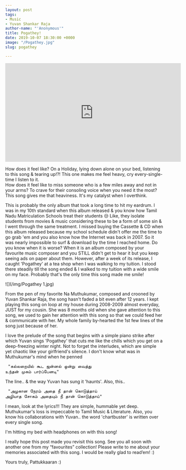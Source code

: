 ```yaml
---
layout: post
tags:
- Music
- Yuvan Shankar Raja
author-name: "'Anonymous'"
title: Pogathey!
date: 2019-10-07 18:30:00 +0000
image: "/Pogathey.jpg"
slug: pogathey

---
```

<iframe width="560" height="315" src="https://www.youtube.com/embed/8tv2JjErE1c" frameborder="0" allow="accelerometer; autoplay; encrypted-media; gyroscope; picture-in-picture" allowfullscreen></iframe>
<br>

How does it feel like? On a Holiday, lying down alone on your bed, listening to this song & tearing up!?! This one makes me feel heavy, cry every-single-time I listen to it.  
How does it feel like to miss someone who is a few miles away and not in your arms? To crave for their consoling voice when you need it the most? This song gives me that heaviness. It's my catalyst when I overthink.

This is probably the only album that took a long time to hit my eardrum. I was in my 10th standard when this album released & you know how Tamil Nadu Matriculation Schools treat their students 😒 Like, they isolate students from movies & music considering these to be a form of some sin & I went through the same treatment. I missed buying the Cassette & CD when this album released because my school schedule didn't offer me the time to go grab 'em and you also know how the Internet was back in 2007. So it was nearly impossible to surf & download by the time I reached home. Do you know when it is worse? When it is an album composed by your favourite music composer and you STILL didn't get to hear it but you keep seeing ads on paper about them. However, after a week of its release, I caught 'Pogathey' at a tea shop when I was walking to my tuition. I stood there steadily till the song ended & I walked to my tuition with a wide smile on my face. Probably that's the only time this song made me smile!

![](/img/Pogathey 1.jpg)

From the pen of my favorite Na Muthukumar, composed and crooned by Yuvan Shankar Raja, the song hasn't faded a bit even after 12 years. I kept playing this song on loop at my house during 2008-2009 almost everyday, JUST for my cousin. She was 8 months old when she gave attention to this song, we used to gain her attention with this song so that we could feed her & communicate with her. My whole family by-hearted the 1st few lines of the song just because of her.

I love the prelude of the song that begins with a simple piano strike after which Yuvan sings 'Pogathey' that cuts me like the chills which you get on a deep-freezing winter night. Not to forget the interludes, which are simple yet chaotic like your girlfriend's silence. I don't know what was in Muthukumar's mind when he penned

<pre> "கல்லறையில் கூட ஜன்னல் ஒன்று வைத்து  
உந்தன் முகம் பார்ப்பேனடி" </pre>

The line.. & the way Yuvan has sung it 'haunts'. Also, this..

<pre> "அழகான நேரம் அதை நீ தான் கொடுத்தாய்  
அழியாத சோகம் அதையும் நீ தான் கொடுத்தாய்" </pre>

I mean, look at the lyrics!!! They are simple, hummable yet deep. Muthukumar's loss is impeccable to Tamil Music & Literature. Also, you know his collaborations with Yuvan.. the word 'chartbuster' is written over every single song.

I'm hitting my bed with headphones on with this song!

I really hope this post made you revisit this song. See you all soon with another one from my “favourites” collection! Please write to me about your memories associated with this song. I would be really glad to read’em! :)

Yours truly, Pattukkaaran :)